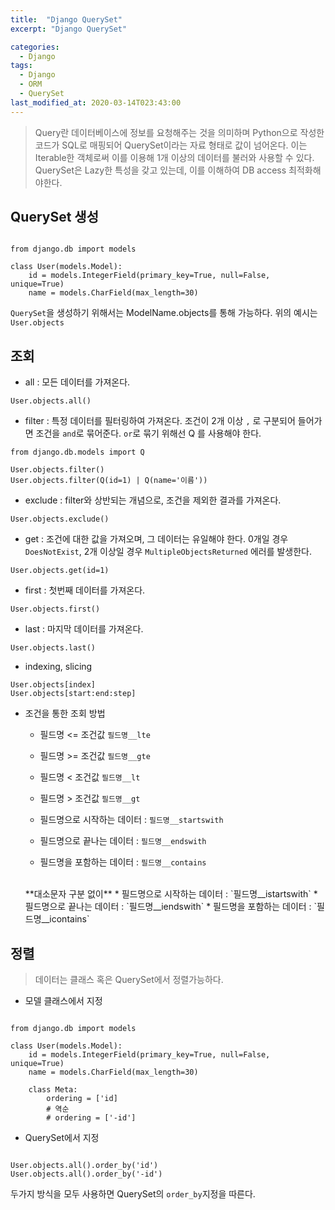 ```yaml
---
title:  "Django QuerySet"
excerpt: "Django QuerySet"

categories:
  - Django
tags:
  - Django
  - ORM
  - QuerySet
last_modified_at: 2020-03-14T023:43:00
---
```


> Query란 데이터베이스에 정보를 요청해주는 것을 의미하며 Python으로 작성한 코드가 SQL로 매핑되어 QuerySet이라는 자료 형태로 값이 넘어온다.
> 이는 Iterable한 객체로써 이를 이용해 1개 이상의 데이터를 불러와 사용할 수 있다.
> QuerySet은 Lazy한 특성을 갖고 있는데, 이를 이해하여 DB access 최적화해야한다.

## QuerySet 생성
 
```

from django.db import models

class User(models.Model):
    id = models.IntegerField(primary_key=True, null=False, unique=True)
    name = models.CharField(max_length=30)

```
`QuerySet`을 생성하기 위해서는 ModelName.objects를 통해 가능하다.
위의 예시는 `User.objects`

## 조회
* all : 모든 데이터를 가져온다.

```
User.objects.all()
```

* filter : 특정 데이터를 필터링하여 가져온다. 조건이 2개 이상 `,` 로 구분되어 들어가면 조건을 `and`로 묶어준다. `or`로 묶기 위해선 Q 를 사용해야 한다.

```
from django.db.models import Q

User.objects.filter()
User.objects.filter(Q(id=1) | Q(name='이름'))

```

* exclude : filter와 상반되는 개념으로, 조건을 제외한 결과를 가져온다.

```
User.objects.exclude()
```

* get : 조건에 대한 값을 가져오며, 그 데이터는 유일해야 한다. 0개일 경우 `DoesNotExist`, 2개 이상일 경우 `MultipleObjectsReturned` 에러를 발생한다.

```
User.objects.get(id=1)
```

* first : 첫번째 데이터를 가져온다.

```
User.objects.first()
```

* last : 마지막 데이터를 가져온다.

```
User.objects.last()
```

* indexing, slicing 

```
User.objects[index]
User.objects[start:end:step]
```

* 조건을 통한 조회 방법
    * 필드명 <= 조건값 `필드명__lte`
    * 필드명 >= 조건값 `필드명__gte`
    * 필드명 < 조건값 `필드명__lt`
    * 필드명 > 조건값 `필드명__gt`

    * 필드명으로 시작하는 데이터 : `필드명__startswith`
    * 필드명으로 끝나는 데이터 : `필드명__endswith`
    * 필드명을 포함하는 데이터 : `필드명__contains`

   <br>
    **대소문자 구분 없이** 
    * 필드명으로 시작하는 데이터 : `필드명__istartswith`
    * 필드명으로 끝나는 데이터 : `필드명__iendswith`
    * 필드명을 포함하는 데이터 : `필드명__icontains`
    
## 정렬
> 데이터는 클래스 혹은 QuerySet에서 정렬가능하다.
* 모델 클래스에서 지정

```

from django.db import models

class User(models.Model):
    id = models.IntegerField(primary_key=True, null=False, unique=True)
    name = models.CharField(max_length=30)
    
    class Meta:
        ordering = ['id]
        # 역순
        # ordering = ['-id']
```

* QuerySet에서 지정

```

User.objects.all().order_by('id')
User.objects.all().order_by('-id')

```

두가지 방식을 모두 사용하면 QuerySet의 `order_by`지정을 따른다.